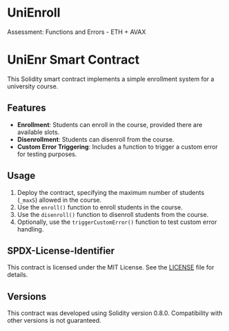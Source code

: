 # UniEnroll
Assessment: Functions and Errors - ETH + AVAX
# UniEnr Smart Contract

This Solidity smart contract implements a simple enrollment system for a university course.

## Features

- **Enrollment**: Students can enroll in the course, provided there are available slots.
- **Disenrollment**: Students can disenroll from the course.
- **Custom Error Triggering**: Includes a function to trigger a custom error for testing purposes.

## Usage

1. Deploy the contract, specifying the maximum number of students (`_maxS`) allowed in the course.
2. Use the `enroll()` function to enroll students in the course.
3. Use the `disenroll()` function to disenroll students from the course.
4. Optionally, use the `triggerCustomError()` function to test custom error handling.

## SPDX-License-Identifier

This contract is licensed under the MIT License. See the [LICENSE](./LICENSE) file for details.

## Versions

This contract was developed using Solidity version 0.8.0. Compatibility with other versions is not guaranteed.

